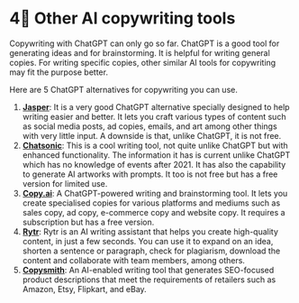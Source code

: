 # 4⃣ Other AI copywriting tools

Copywriting with ChatGPT can only go so far. ChatGPT is a good tool for generating ideas and for brainstorming. It is helpful for writing general copies. For writing specific copies, other similar AI tools for copywriting may fit the purpose better.

Here are 5 ChatGPT alternatives for copywriting you can use.

1. [**Jasper**](https://www.jasper.ai/): It is a very good ChatGPT alternative specially designed to help writing easier and better. It lets you craft various types of content such as social media posts, ad copies, emails, and art among other things with very little input. A downside is that, unlike ChatGPT, it is not free.
2. [**Chatsonic**](https://writesonic.com/chat): This is a cool writing tool, not quite unlike ChatGPT but with enhanced functionality. The information it has is current unlike ChatGPT which has no knowledge of events after 2021. It has also the capability to generate AI artworks with prompts. It too is not free but has a free version for limited use.
3. [**Copy.ai**](https://www.copy.ai/): A ChatGPT-powered writing and brainstorming tool. It lets you create specialised copies for various platforms and mediums such as sales copy, ad copy, e-commerce copy and website copy. It requires a subscription but has a free version.
4. [**Rytr**](https://rytr.me/): Rytr is an AI writing assistant that helps you create high-quality content, in just a few seconds. You can use it to expand on an idea, shorten a sentence or paragraph, check for plagiarism, download the content and collaborate with team members, among others.
5. [**Copysmith**](https://copysmith.ai/): An AI-enabled writing tool that generates SEO-focused product descriptions that meet the requirements of retailers such as Amazon, Etsy, Flipkart, and eBay.

